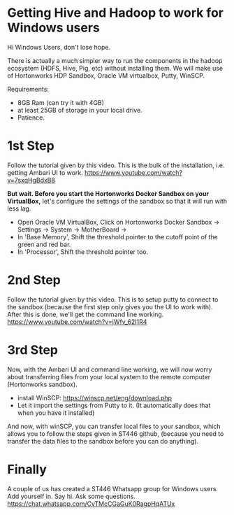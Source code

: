 # Getting Hive and Hadoop to work for Windows users

Hi Windows Users, don't lose hope.

There is actually a much simpler way to run the components in the hadoop ecosystem (HDFS, Hive, Pig, etc) without installing them. We will make use of Hortonworks HDP Sandbox, Oracle VM virtualbox, Putty, WinSCP.

Requirements:
  - 8GB Ram (can try it with 4GB)
  - at least 25GB of storage in your local drive.
  - Patience.

# 1st Step
Follow the tutorial given by this video. 
This is the bulk of the installation, i.e. getting Ambari UI to work. 
https://www.youtube.com/watch?v=7sxqHgBdxB8

**But wait. Before you start the Hortonworks Docker Sandbox on your VirtualBox,**
let's configure the settings of the sandbox so that it will run with less lag.
- Open Oracle VM VirtualBox, Click on Hortonworks Docker Sandbox -> Settings -> System -> MotherBoard -> 
- In 'Base Memory', Shift the threshold pointer to the cutoff point of the green and red bar. 
- In 'Processor', Shift the threshold pointer too.

# 2nd Step
Follow the tutorial given by this video.
This is to setup putty to connect to the sandbox (because the first step only gives you the UI to work with). After this is done, we'll get the command line working.
https://www.youtube.com/watch?v=jWfv_62I1R4

# 3rd Step
Now, with the Ambari UI and command line working, we will now worry about transferring files from your local system to the remote computer (Hortonworks sandbox). 
 - install WinSCP: https://winscp.net/eng/download.php
 - Let it import the settings from Putty to it. (It automatically does that when you have it installed)
 
 And now, with winSCP, you can transfer local files to your sandbox, which allows you to follow the steps given in ST446 github, (because you need to transfer the data files to the sandbox before you can do anything).

# Finally

A couple of us has created a ST446 Whatsapp group for Windows users. Add yourself in. Say hi. Ask some questions.
https://chat.whatsapp.com/CvTMcCGaGuK0RagpHqATUx



